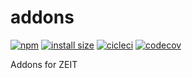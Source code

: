 # addons

[![npm](https://badgen.net/npm/v/@zeit/addons)](https://www.npmjs.com/package/@zeit/addons) [![install size](https://badgen.net/packagephobia/install/@zeit/addons)](https://packagephobia.now.sh/result?p=@zeit/addons) [![cicleci](https://badgen.net/circleci/github/zeit/addons)](https://circleci.com/gh/zeit/workflows/addons) [![codecov](https://badgen.net/codecov/c/github/zeit/addons)](https://circleci.com/gh/zeit/workflows/addons)

Addons for ZEIT
